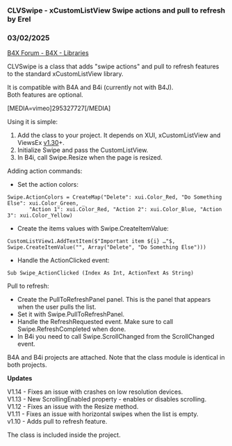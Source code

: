 ###  CLVSwipe - xCustomListView Swipe actions and pull to refresh by Erel
### 03/02/2025
[B4X Forum - B4X - Libraries](https://www.b4x.com/android/forum/threads/98252/)

CLVSwipe is a class that adds "swipe actions" and pull to refresh features to the standard xCustomListView library.  
  
It is compatible with B4A and B4i (currently not with B4J).  
Both features are optional.  
  
[MEDIA=vimeo]295327727[/MEDIA]  
  
Using it is simple:  
  
1. Add the class to your project. It depends on XUI, xCustomListView and ViewsEx [v1.30](https://www.b4x.com/android/forum/threads/updates-to-internal-libraries.59340/#post-616520)+.  
2. Initialize Swipe and pass the CustomListView.  
3. In B4i, call Swipe.Resize when the page is resized.  
  
Adding action commands:  
  
- Set the action colors:  

```B4X
Swipe.ActionColors = CreateMap("Delete": xui.Color_Red, "Do Something Else": xui.Color_Green, _  
       "Action 1": xui.Color_Red, "Action 2": xui.Color_Blue, "Action 3": xui.Color_Yellow)
```

  
- Create the items values with Swipe.CreateItemValue:  

```B4X
CustomListView1.AddTextItem($"Important item ${i} …"$, Swipe.CreateItemValue("", Array("Delete", "Do Something Else")))
```

  
- Handle the ActionClicked event:  

```B4X
Sub Swipe_ActionClicked (Index As Int, ActionText As String)
```

  
  
Pull to refresh:  
  
- Create the PullToRefreshPanel panel. This is the panel that appears when the user pulls the list.  
- Set it with Swipe.PullToRefreshPanel.  
- Handle the RefreshRequested event. Make sure to call Swipe.RefreshCompleted when done.  
- In B4i you need to call Swipe.ScrollChanged from the ScrollChanged event.  
  
B4A and B4i projects are attached. Note that the class module is identical in both projects.  
  
**Updates**  
  
V1.14 - Fixes an issue with crashes on low resolution devices.  
V1.13 - New ScrollingEnabled property - enables or disables scrolling.  
V1.12 - Fixes an issue with the Resize method.  
V1.11 - Fixes an issue with horizontal swipes when the list is empty.  
v1.10 - Adds pull to refresh feature.  
  
The class is included inside the project.